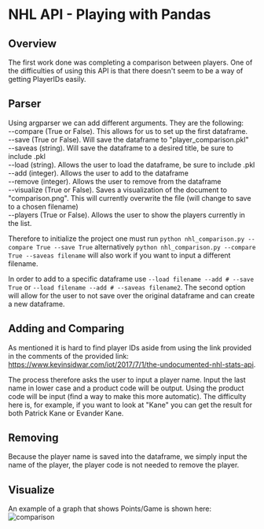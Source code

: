 # NHL API - Playing with Pandas

## Overview
The first work done was completing a comparison between players. One of the difficulties of using this API is that there doesn't seem to be a way of getting PlayerIDs easily. 

## Parser
Using argparser we can add different arguments. They are the following:  
  --compare (True or False). This allows for us to set up the first dataframe.    
  --save (True or False). Will save the dataframe to "player_comparison.pkl"     
  --saveas (string). Will save the dataframe to a desired title, be sure to include .pkl       
  --load (string). Allows the user to load the dataframe, be sure to include .pkl     
  --add (integer). Allows the user to add to the dataframe     
  --remove (integer). Allows the user to remove from the dataframe     
  --visualize (True or False). Saves a visualization of the document to "comparison.png". This will currently overwrite the file (will     change to save to a chosen filename)          
  --players (True or False). Allows the user to show the players currently in the list.    

Therefore to initialize the project one must run ``` python nhl_comparison.py --compare True --save True ``` alternatively ``` python nhl_comparison.py --compare True --saveas filename ``` will also work if you want to input a different filename. 

In order to add to a specific dataframe use ``` --load filename --add # --save True ``` or  ```--load filename --add # --saveas filename2```. The second option will allow for the user to not save over the original dataframe and can create a new dataframe. 

## Adding and Comparing
As mentioned it is hard to find player IDs aside from using the link provided in the comments of the provided link: https://www.kevinsidwar.com/iot/2017/7/1/the-undocumented-nhl-stats-api. 

The process therefore asks the user to input a player name. Input the last name in lower case and a product code will be output. Using the product code will be input (find a way to make this more automatic). The difficulty here is, for example, if you want to look at "Kane" you can get the result for both Patrick Kane or Evander Kane. 

## Removing
Because the player name is saved into the dataframe, we simply input the name of the player, the player code is not needed to remove the player. 

## Visualize
An example of a graph that shows Points/Game is shown here:
![comparison](https://user-images.githubusercontent.com/38801847/52666990-b45aa400-2edd-11e9-850d-e001d1040bc9.png)


